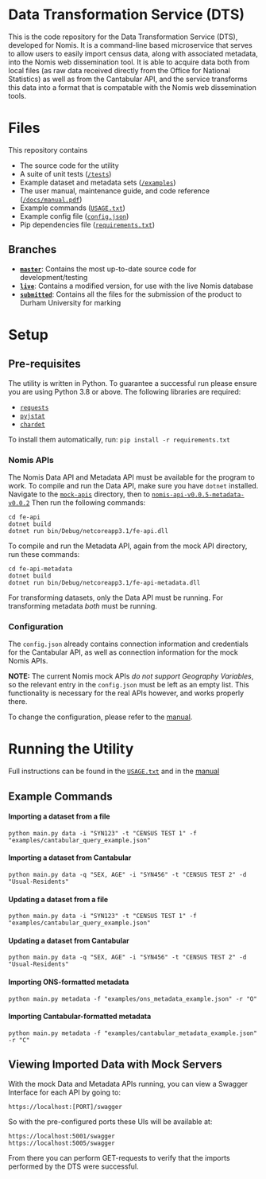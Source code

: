 # Data Transformation Service (DTS)

This is the code repository for the Data Transformation Service (DTS), developed for Nomis. It is a command-line based microservice that serves to allow users to easily import census data, along with associated metadata, into the Nomis web dissemination tool. It is able to acquire data both from local files (as raw data received directly from the Office for National Statistics) as well as from the Cantabular API, and the service transforms this data into a format that is compatable with the Nomis web dissemination tools.


# Files

This repository contains

 - The source code for the utility
 - A suite of unit tests ([`/tests`](https://github.com/stelioslogothetis/nomis-dts/tree/master/tests "tests"))
 - Example dataset and metadata sets ([`/examples`](https://github.com/stelioslogothetis/nomis-dts/blob/master/examples))
 - The user manual, maintenance guide, and code reference ([`/docs/manual.pdf`](https://github.com/stelioslogothetis/nomis-dts/blob/master/docs/manual.pdf))
 - Example commands ([`USAGE.txt`](https://github.com/stelioslogothetis/nomis-dts/blob/master/docs/USAGE.txt "USAGE.txt"))
 - Example config file ([`config.json`](https://github.com/stelioslogothetis/nomis-dts/blob/master/config.json "config.json"))
 - Pip dependencies file ([`requirements.txt`](https://github.com/stelioslogothetis/nomis-dts/blob/master/requirements.txt "requirements.txt"))

## Branches

 - [**`master`**](https://github.com/stelioslogothetis/nomis-dts/tree/master): Contains the most up-to-date source code for development/testing
 - [**`live`**](https://github.com/stelioslogothetis/nomis-dts/tree/live): Contains a modified version, for use with the live Nomis database
 - [**`submitted`**](https://github.com/stelioslogothetis/nomis-dts/tree/submitted): Contains all the files for the submission of the product to Durham University for marking
# Setup
## Pre-requisites
The utility is written in Python. To guarantee a successful run please ensure you are using Python 3.8 or above. The following libraries are required:
 - [`requests`](https://pypi.org/project/requests/)
 - [`pyjstat`](https://pypi.org/project/pyjstat/)
 - [`chardet`](https://pypi.org/project/chardet/)

To install them automatically, run:
`pip install -r requirements.txt`

### Nomis APIs
The Nomis Data API and Metadata API must be available for the program to work. To compile and run the Data API, make sure you have `dotnet` installed. Navigate to the [`mock-apis`](https://github.com/stelioslogothetis/nomis-dts/tree/submitted/mock-apis) directory, then to [`nomis-api-v0.0.5-metadata-v0.0.2`](https://github.com/stelioslogothetis/nomis-dts/tree/submitted/mock-apis/nomis-api-v0.0.5-metadata-v0.0.2) Then run the following commands:

```
cd fe-api
dotnet build
dotnet run bin/Debug/netcoreapp3.1/fe-api.dll
```

To compile and run the Metadata API, again from the mock API directory, run these commands:
```
cd fe-api-metadata
dotnet build
dotnet run bin/Debug/netcoreapp3.1/fe-api-metadata.dll
```
For transforming datasets, only the Data API must be running. For transforming metadata *both* must be running.

### Configuration
The `config.json` already contains connection information and credentials for the Cantabular API, as well as connection information for the mock Nomis APIs. 

**NOTE:** The current Nomis mock APIs *do not support Geography Variables*, so the relevant entry in the `config.json` must be left as an empty list. This functionality is necessary for the real APIs however, and works properly there. 

To change the configuration, please refer to the [manual](https://github.com/stelioslogothetis/nomis-dts/blob/master/docs/manual.pdf).

# Running the Utility
Full instructions can be found in the [`USAGE.txt`](https://github.com/stelioslogothetis/nomis-dts/blob/master/docs/USAGE.txt "USAGE.txt") and in the [manual](https://github.com/stelioslogothetis/nomis-dts/blob/master/docs/manual.pdf)

## Example Commands


#### Importing a dataset from a file
`python main.py data -i "SYN123" -t "CENSUS TEST 1" -f "examples/cantabular_query_example.json"`

#### Importing a dataset from Cantabular
`python main.py data -q "SEX, AGE" -i "SYN456" -t "CENSUS TEST 2" -d "Usual-Residents"`

#### Updating a dataset from a file
`python main.py data -i "SYN123" -t "CENSUS TEST 1" -f "examples/cantabular_query_example.json"`

#### Updating a dataset from Cantabular
`python main.py data -q "SEX, AGE" -i "SYN456" -t "CENSUS TEST 2" -d "Usual-Residents"`

#### Importing ONS-formatted metadata
`python main.py metadata -f "examples/ons_metadata_example.json" -r "O"`

#### Importing Cantabular-formatted metadata
`python main.py metadata -f "examples/cantabular_metadata_example.json" -r "C"`

## Viewing Imported Data with Mock Servers

With the mock Data and Metadata APIs running, you can view a Swagger Interface for each API by going to:

```
https://localhost:[PORT]/swagger
```

So with the pre-configured ports these UIs will be available at:
```
https://localhost:5001/swagger
https://localhost:5005/swagger
```

From there you can perform GET-requests to verify that the imports performed by the DTS were successful.
